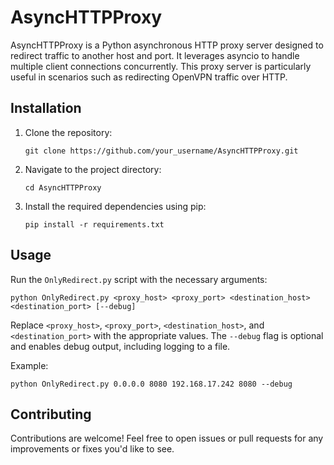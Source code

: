 # AsyncHTTPProxy

AsyncHTTPProxy is a Python asynchronous HTTP proxy server designed to redirect traffic to another host and port. It leverages asyncio to handle multiple client connections concurrently. This proxy server is particularly useful in scenarios such as redirecting OpenVPN traffic over HTTP.

## Installation

1. Clone the repository:
    ```
    git clone https://github.com/your_username/AsyncHTTPProxy.git
    ```

2. Navigate to the project directory:
    ```
    cd AsyncHTTPProxy
    ```

3. Install the required dependencies using pip:
    ```
    pip install -r requirements.txt
    ```

## Usage

Run the `OnlyRedirect.py` script with the necessary arguments:

```
python OnlyRedirect.py <proxy_host> <proxy_port> <destination_host> <destination_port> [--debug]
```

Replace `<proxy_host>`, `<proxy_port>`, `<destination_host>`, and `<destination_port>` with the appropriate values. The `--debug` flag is optional and enables debug output, including logging to a file.

Example:

```
python OnlyRedirect.py 0.0.0.0 8080 192.168.17.242 8080 --debug
```

## Contributing

Contributions are welcome! Feel free to open issues or pull requests for any improvements or fixes you'd like to see.
